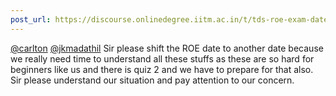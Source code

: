 ```yaml
---
post_url: https://discourse.onlinedegree.iitm.ac.in/t/tds-roe-exam-date-shift/168458/1
---
```

[@carlton](/u/carlton) [@jkmadathil](/u/jkmadathil) Sir please shift the ROE date to another date because we really need time to understand all these stuffs as these are so hard for beginners like us and there is quiz 2 and we have to prepare for that also.  
Sir please understand our situation and pay attention to our concern.